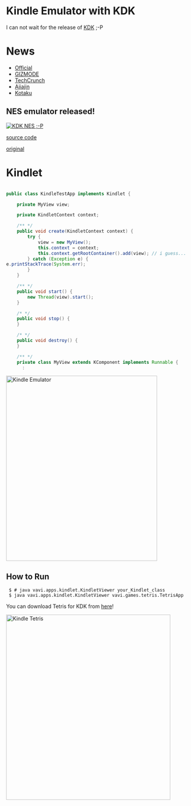 # Kindle Emulator with KDK

I can not wait for the release of [KDK](http://amazon.com/kdk/) ;-P

# News

* [Official](http://www.klab.com/jp/press/detail/id=4825)
* [GIZMODE](http://gizmodo.com/5518727/the-kindle-plays-nes-games-like-a-penguin-soars)
* [TechCrunch](https://techcrunch.com/2010/04/16/video-japanese-company-shows-super-mario-bros-on-kindle-emulator/)
* [Ajiajin](http://asiajin.com/blog/2010/04/14/klab-releases-amazon-kindle-compatible-emulator-in-open-source/)
* [Kotaku](http://kotaku.com/5518573/what-would-super-mario-bros-on-kindle-look-like)

## NES emulator released! ##

[![KDK NES ;-P](https://img.youtube.com/vi/bKriwqCYEQA/0.jpg)](https://www.youtube.com/watch?v=bKriwqCYEQA)

[source code](https://github.com/umjammer/vavi-apps-nes-kdk)

[original](http://www.nescafeweb.com/)

# Kindlet #

```java

public class KindleTestApp implements Kindlet {

    private MyView view;

    private KindletContext context;

    /** */
    public void create(KindletContext context) {
        try {
            view = new MyView();
            this.context = context;
            this.context.getRootContainer().add(view); // i guess...
        } catch (Exception e) {
e.printStackTrace(System.err);
        }
    }

    /** */
    public void start() {
        new Thread(view).start();
    }

    /* */
    public void stop() {
    }

    /* */
    public void destroy() {
    }

    /** */
    private class MyView extends KComponent implements Runnable {
      :
```

<a href="http://www.flickr.com/photos/52807817@N00/4439590647/" title="Kindle Emulator by umjammer, on Flickr"><img src="http://farm3.static.flickr.com/2730/4439590647_5349b26e0a.jpg" width="408" height="500" alt="Kindle Emulator" /></a>

## How to Run ##

```shell
 $ # java vavi.apps.kindlet.KindletViewer your_Kindlet_class
 $ java vavi.apps.kindlet.KindletViewer vavi.games.tetris.TetrisApp
```

You can download Tetris for KDK from [here](http://github.com/umjammer/vavi-games-tetris-kdk)!

<a href="http://www.flickr.com/photos/52807817@N00/4458856225/" title="Kindle Tetris by umjammer, on Flickr"><img src="http://farm5.static.flickr.com/4025/4458856225_46f0b87fc4.jpg" width="444" height="500" alt="Kindle Tetris" /></a>
